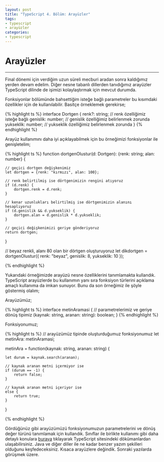 ```yaml
---
layout: post
title: "TypeScript 4. Bölüm: Arayüzler"
tags:
- typescript
- arayüzler
categories:
- typescript
---
```


# Arayüzler
-----------
Final dönemi için verdiğim uzun süreli mecburi aradan sonra kaldığımız yerden devam edelim.
Diğer nesne tabanlı dillerden tanıdığımız arayüzler TypeScript dilinde de işimizi kolaylaştırmak için mevcut durumda.  

Fonksiyonlar bölümünde bahsettiğim isteğe bağlı parametreler bu kısımdaki özellikler için de kullanılabilir.
Basitçe örneklemek gerekirse;  

{% highlight ts %}
interface Dortgen {
    renk?: string; 	// renk özelliğimiz isteğe bağlı
    genislik: number;	// genislik özelliğimiz belirlenmek zorunda
    yukseklik: number;	// yukseklik özelliğimiz belirlenmek zorunda
}
{% endhighlight %}

Arayüz kullanımını daha iyi açıklayabilmek için bu örneğimizi fonksiyonlar ile genişletelim;

{% highlight ts %}
function dortgenOlustur(d: Dortgen): {renk: string; alan: number} {

    // geçici dortgen değişkenimiz
    let dortgen = {renk: "kırmızı", alan: 100};

    // renk belirtilmiş ise dörtgenimizin rengini atıyoruz
    if (d.renk) {
        dortgen.renk = d.renk;
    }

    // kenar uzunlukları belirtilmiş ise dörtgenimizin alanını hesaplıyoruz
    if (d.genislik && d.yukseklik) {
        dortgen.alan = d.genislik * d.yukseklik;
    }

    // geçici değişkenimizi geriye gönderiyoruz
    return dortgen;
}

// beyaz renkli, alanı 80 olan bir dörtgen oluşturuyoruz
let dikdortgen = dortgenOlustur({ renk: "beyaz", genislik: 8, yukseklik: 10 });

{% endhighlight %}

Yukarıdaki örneğimizde arayüzü nesne özelliklerini tanımlamakta kullandık.
TypeScript arayüzlerde bu kullanımın yanı sıra fonksiyon türlerini açıklama amaçlı kullanıma da imkan sunuyor.
Bunu da son örneğimiz ile şöyle göstermiş olalım;

Arayüzümüz;  

{% highlight ts %}
interface metinAramasi {
	// parametrelerimiz ve geriye dönüş tipimiz
    (kaynak: string, aranan: string): boolean;
}
{% endhighlight %}

Fonksiyonumuz;

{% highlight ts %}
// arayüzümüz tipinde oluşturduğumuz fonksiyonumuz
let metinAra: metinAramasi;

metinAra = function(kaynak: string, aranan: string) {

    let durum = kaynak.search(aranan);

    // kaynak aranan metni içermiyor ise
    if (durum == -1) {
        return false;
    }

    // kaynak aranan metni içeriyor ise
    else {
        return true;
    }
}

{% endhighlight %}

Gördüğünüz gibi arayüzümüzü fonksiyonumuzun parametrelerini ve dönüş değer türünü tanımlamak için kullandık.
Sınıflar ile birlikte kullanımı gibi daha detaylı konulara [buraya][0] tıklayarak TypeScript sitesindeki dökümanlardan ulaşabilirsiniz.
Java ve diğer diller ile ne kadar benzer yazım şekilleri olduğunu keşfedeceksiniz.
Kısaca arayüzlere değindik. Sonraki yazılarda görüşmek üzere.

[0]: http://www.typescriptlang.org/docs/handbook/interfaces.html
